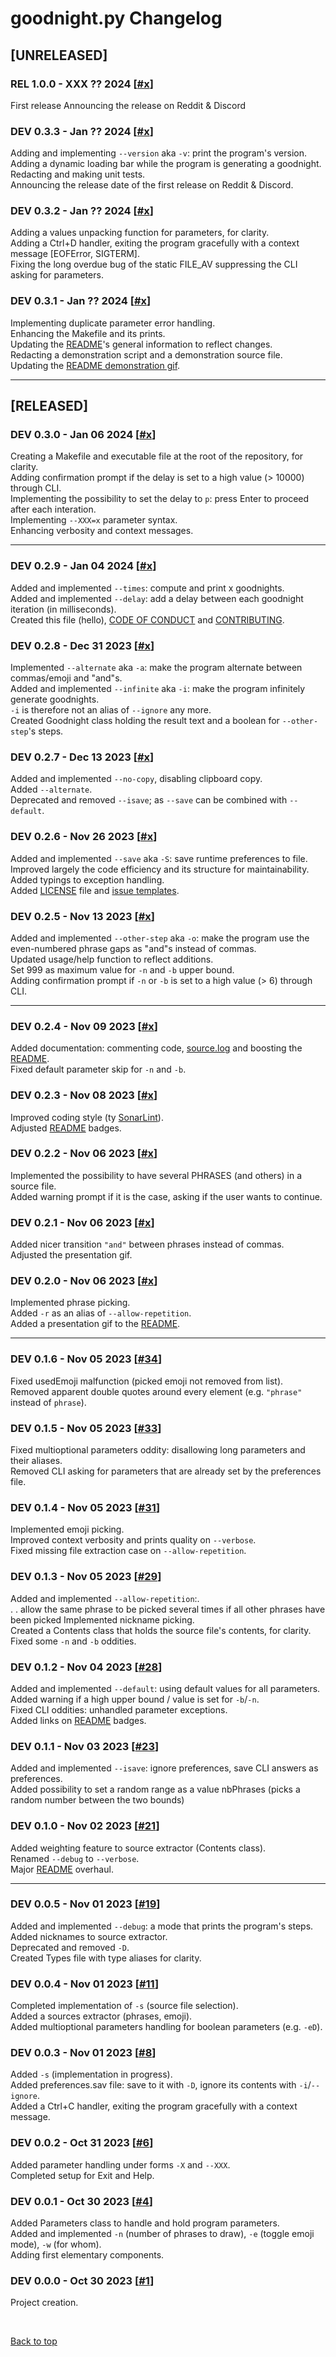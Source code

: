 # goodnight\.py Changelog

<div id="top" />

## [UNRELEASED]

### REL 1.0.0 - XXX ?? 2024 [[#x]()]

First release
Announcing the release on Reddit & Discord

### DEV 0.3.3 - Jan ?? 2024 [[#x]()]

Adding and implementing `--version` aka `-v`: print the program's version.  
Adding a dynamic loading bar while the program is generating a goodnight.  
Redacting and making unit tests.  
Announcing the release date of the first release on Reddit & Discord.

### DEV 0.3.2 - Jan ?? 2024 [[#x]()]

Adding a values unpacking function for parameters, for clarity.  
Adding a Ctrl+D handler, exiting the program gracefully with a context message [EOFError, SIGTERM].  
Fixing the long overdue bug of the static FILE_AV suppressing the CLI asking for parameters.

### DEV 0.3.1 - Jan ?? 2024 [[#x]()]

Implementing duplicate parameter error handling.  
Enhancing the Makefile and its prints.  
Updating the [README](README.md)'s general information to reflect changes.  
Redacting a demonstration script and a demonstration source file.  
Updating the [README demonstration gif](README.md).

---

## [RELEASED]

### DEV 0.3.0 - Jan 06 2024 [[#x]()]

Creating a Makefile and executable file at the root of the repository, for clarity.  
Adding confirmation prompt if the delay is set to a high value (> 10000) through CLI.  
Implementing the possibility to set the delay to `p`: press Enter to proceed after each interation.  
Implementing `--XXX=x` parameter syntax.  
Enhancing verbosity and context messages.

---

### DEV 0.2.9 - Jan 04 2024 [[#x]()]

Added and implemented `--times`: compute and print x goodnights.  
Added and implemented `--delay`: add a delay between each goodnight iteration (in milliseconds).  
Created this file (hello), [CODE OF CONDUCT](CODE_OF_CONDUCT.md) and [CONTRIBUTING](CONTRIBUTING.md).

### DEV 0.2.8 - Dec 31 2023 [[#x]()]

Implemented `--alternate` aka `-a`: make the program alternate between commas/emoji and "and"s.  
Added and implemented `--infinite` aka `-i`: make the program infinitely generate goodnights.  
`-i` is therefore not an alias of `--ignore` any more.  
Created Goodnight class holding the result text and a boolean for `--other-step`'s steps.

### DEV 0.2.7 - Dec 13 2023 [[#x]()]

Added and implemented `--no-copy`, disabling clipboard copy.  
Added `--alternate`.  
Deprecated and removed `--isave`; as `--save` can be combined with `--default`.

### DEV 0.2.6 - Nov 26 2023 [[#x]()]

Added and implemented `--save` aka `-S`: save runtime preferences to file.  
Improved largely the code efficiency and its structure for maintainability.  
Added typings to exception handling.  
Added [LICENSE](LICENSE.md) file and [issue templates](.github/ISSUE_TEMPLATE).

### DEV 0.2.5 - Nov 13 2023 [[#x]()]

Added and implemented `--other-step` aka `-o`: make the program use the even-numbered phrase gaps as "and"s instead of commas.  
Updated usage/help function to reflect additions.  
Set 999 as maximum value for `-n` and `-b` upper bound.  
Adding confirmation prompt if `-n` or `-b` is set to a high value (> 6) through CLI.

---

### DEV 0.2.4 - Nov 09 2023 [[#x]()]

Added documentation: commenting code, [source.log](assets/source.log) and boosting the [README](README.md).  
Fixed default parameter skip for `-n` and `-b`.

### DEV 0.2.3 - Nov 08 2023 [[#x]()]

Improved coding style (ty [SonarLint](https://marketplace.visualstudio.com/items?itemName=SonarSource.sonarlint-vscode)).  
Adjusted [README](README.md) badges.

### DEV 0.2.2 - Nov 06 2023 [[#x]()]

Implemented the possibility to have several PHRASES (and others) in a source file.  
Added warning prompt if it is the case, asking if the user wants to continue.

### DEV 0.2.1 - Nov 06 2023 [[#x]()]

Added nicer transition `"and"` between phrases instead of commas.  
Adjusted the presentation gif.

### DEV 0.2.0 - Nov 06 2023 [[#x]()]

Implemented phrase picking.  
Added `-r` as an alias of `--allow-repetition`.  
Added a presentation gif to the [README](README.md).

---

### DEV 0.1.6 - Nov 05 2023 [[#34](https://github.com/QuentindiMeo/goodnight.py/commit/01be6a583fa6057cbf1058478a09e4530f21278d)]

Fixed usedEmoji malfunction (picked emoji not removed from list).  
Removed apparent double quotes around every element (e.g. `"phrase"` instead of `phrase`).

### DEV 0.1.5 - Nov 05 2023 [[#33](https://github.com/QuentindiMeo/goodnight.py/commit/89094a5574caa2a08110802dedd311595f22a592)]

Fixed multioptional parameters oddity: disallowing long parameters and their aliases.  
Removed CLI asking for parameters that are already set by the preferences file.

### DEV 0.1.4 - Nov 05 2023 [[#31](https://github.com/QuentindiMeo/goodnight.py/commit/2565370818018ce4cb477d1e8053a36f0dae44ac)]

Implemented emoji picking.  
Improved context verbosity and prints quality on `--verbose`.  
Fixed missing file extraction case on `--allow-repetition`.

### DEV 0.1.3 - Nov 05 2023 [[#29](https://github.com/QuentindiMeo/goodnight.py/commit/444a8e9a7d7c45cffa12499df67ff5aeef7e34f0)]

Added and implemented `--allow-repetition`:.  
.  .  allow the same phrase to be picked several times if all other phrases have been picked
Implemented nickname picking.  
Created a Contents class that holds the source file's contents, for clarity.  
Fixed some `-n` and `-b` oddities.

### DEV 0.1.2 - Nov 04 2023 [[#28](https://github.com/QuentindiMeo/goodnight.py/commit/48a3e2c0c6c94448519df2fe1e7ee2ff1ab89455)]

Added and implemented `--default`: using default values for all parameters.  
Added warning if a high upper bound / value is set for `-b`/`-n`.  
Fixed CLI oddities: unhandled parameter exceptions.  
Added links on [README](README.md) badges.

### DEV 0.1.1 - Nov 03 2023 [[#23](https://github.com/QuentindiMeo/goodnight.py/commit/3765c815fdc011277158463dc96c16ae657c11b0)]

Added and implemented `--isave`: ignore preferences, save CLI answers as preferences.  
Added possibility to set a random range as a value nbPhrases (picks a random number between the two bounds)

### DEV 0.1.0 - Nov 02 2023 [[#21](https://github.com/QuentindiMeo/goodnight.py/commit/d3bcec6595ce4866b7c1e4193299b202992ddcc8)]

Added weighting feature to source extractor (Contents class).  
Renamed `--debug` to `--verbose`.  
Major [README](README.md) overhaul.

---

### DEV 0.0.5 - Nov 01 2023 [[#19](https://github.com/QuentindiMeo/goodnight.py/commit/b8cc6aa66eb0b09b83b8b0ea8804d0d6c8edf87b)]

Added and implemented `--debug`: a mode that prints the program's steps.  
Added nicknames to source extractor.  
Deprecated and removed `-D`.  
Created Types file with type aliases for clarity.

### DEV 0.0.4 - Nov 01 2023 [[#11](https://github.com/QuentindiMeo/goodnight.py/commit/eea6d3ba7795842126740a9ebef5078f0cdcd009)]

Completed implementation of `-s` (source file selection).  
Added a sources extractor (phrases, emoji).  
Added multioptional parameters handling for boolean parameters (e.g. `-eD`).

### DEV 0.0.3 - Nov 01 2023 [[#8](https://github.com/QuentindiMeo/goodnight.py/commit/66202eb8dc85328ca37ceaa278d631fba45c5a79)]

Added `-s` (implementation in progress).  
Added preferences.sav file: save to it with `-D`, ignore its contents with `-i`/`--ignore`.  
Added a Ctrl+C handler, exiting the program gracefully with a context message.

### DEV 0.0.2 - Oct 31 2023 [[#6](https://github.com/QuentindiMeo/goodnight.py/commit/5da4d12644290f576cc462df6057c9c9770e224a)]

Added parameter handling under forms `-X` and `--XXX`.  
Completed setup for Exit and Help.

### DEV 0.0.1 - Oct 30 2023 [[#4](https://github.com/QuentindiMeo/goodnight.py/commit/2682ee6f539a30452187c110552fa49d5f014d34)]

Added Parameters class to handle and hold program parameters.  
Added and implemented `-n` (number of phrases to draw), `-e` (toggle emoji mode), `-w` (for whom).  
Adding first elementary components.

### DEV 0.0.0 - Oct 30 2023 [[#1](https://github.com/QuentindiMeo/goodnight.py/commit/10593fa32045e11cfd8621fe0bf106547ce16f80)]

Project creation.

<br />

[Back to top](#top)
